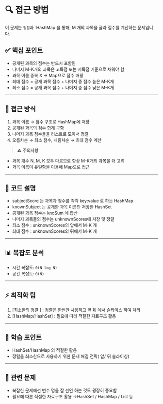 # 🔍 접근 방법

이 문제는 `정렬`과 `HashMap 을 통해, M 개의 과목을 골라 점수를 계산하는 문제입니다.

## ✅ 핵심 포인트

- 공개된 과목의 점수는 반드시 포함됨
- 나머지 M-K개의 과목은 고득점 또는 저득점 기준으로 채워야 함
- 과목 이름 중복 X → Map으로 점수 매핑
- 최대 점수 = 공개 과목 점수 + 나머지 중 점수 높은 M-K개
- 최소 점수 = 공개 과목 점수 + 나머지 중 점수 낮은 M-K개

---

## 🚀 접근 방식

1. 과목 이름 → 점수 구조로 HashMap에 저장
2. 공개된 과목의 점수 합계 구함
3. 나머지 과목 점수들을 리스트로 모아서 정렬
4. 오름차순 → 최소 점수, 내림차순 → 최대 점수 계산

> ⚠️ **주의사항**
- 과목 개수 N, M, K 모두 다르므로 항상 M-K개의 과목을 더 고려
- 과목 이름이 유일함을 이용해 Map으로 접근

---

## 📝 코드 설명

- subjectScore 는 과목과 점수를 각각 key:value 로 하는 HashMap
- knownSubject 는 공개한 과목 이름만 저장한 HashSet
- 공개된 과목 점수는 knoSum 에 합산
- 나머지 과목들의 점수는 unknownScores에 저장 및 정렬
- 최소 점수 : unknownScores의 앞에서 M-K 개
- 최대 점수 : unknownScores의 뒤에서 M-K 개

---

## 📊 복잡도 분석

- 시간 복잡도: `0(N log N)`
- 공간 복잡도: `0(N)`

---

## ⚡ 최적화 팁

1. [최소한의 정렬 ] : 정렬은 한번만 사용하고 앞 뒤 에서 슬라이스 하여 처리
2. [HashMap/HashSet] : 필요에 따라 적절한 자료구조 활용

---

## 🎯 학습 포인트

- HashSet/HashMap 의 적절한 활용
- 정렬을 최소한으로 사용하기 위한 문제 해결 전략( 앞/ 뒤 슬라이싱)

---

## 🔗 관련 문제

- 복잡한 문제에선 변수 명을 잘 선언 하는 것도 굉장히 중요함
- 필요에 따른 적절한 자료구조 활용 →HashSet / HashMap / List 등

